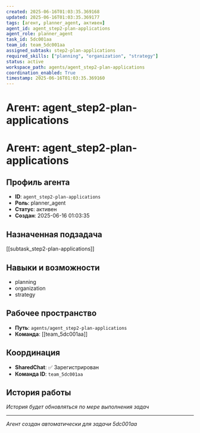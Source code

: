 ```yaml
---
created: 2025-06-16T01:03:35.369168
updated: 2025-06-16T01:03:35.369177
tags: [агент, planner_agent, активен]
agent_id: agent_step2-plan-applications
agent_role: planner_agent
task_id: 5dc001aa
team_id: team_5dc001aa
assigned_subtask: step2-plan-applications
required_skills: ["planning", "organization", "strategy"]
status: active
workspace_path: agents/agent_step2-plan-applications
coordination_enabled: True
timestamp: 2025-06-16T01:03:35.369160
---
```


# Агент: agent_step2-plan-applications

# Агент: agent_step2-plan-applications

## Профиль агента

- **ID**: `agent_step2-plan-applications`
- **Роль**: planner_agent
- **Статус**: активен
- **Создан**: 2025-06-16 01:03:35

## Назначенная подзадача

[[subtask_step2-plan-applications]]

## Навыки и возможности

- planning
- organization
- strategy

## Рабочее пространство

- **Путь**: `agents/agent_step2-plan-applications`
- **Команда**: [[team_5dc001aa]]

## Координация

- **SharedChat**: ✅ Зарегистрирован
- **Команда ID**: `team_5dc001aa`

## История работы

*История будет обновляться по мере выполнения задач*

---
*Агент создан автоматически для задачи 5dc001aa*
